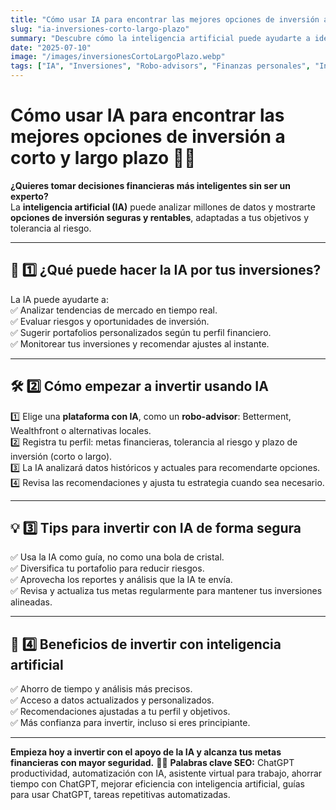 ```yaml
---
title: "Cómo usar IA para encontrar las mejores opciones de inversión a corto y largo plazo"
slug: "ia-inversiones-corto-largo-plazo"
summary: "Descubre cómo la inteligencia artificial puede ayudarte a identificar oportunidades de inversión seguras y rentables, adaptadas a tus objetivos financieros y perfil de riesgo."
date: "2025-07-10"
image: "/images/inversionesCortoLargoPlazo.webp"
tags: ["IA", "Inversiones", "Robo-advisors", "Finanzas personales", "Inversión inteligente", "Ahorro e inversión", "Análisis financiero", "Riesgos financieros", "Portafolio diversificado"]
---
```


# Cómo usar IA para encontrar las mejores opciones de inversión a corto y largo plazo 💸🤖

**¿Quieres tomar decisiones financieras más inteligentes sin ser un experto?**  
La **inteligencia artificial (IA)** puede analizar millones de datos y mostrarte **opciones de inversión seguras y rentables**, adaptadas a tus objetivos y tolerancia al riesgo.

---

## 🤖 1️⃣ ¿Qué puede hacer la IA por tus inversiones?

La IA puede ayudarte a:  
✅ Analizar tendencias de mercado en tiempo real.  
✅ Evaluar riesgos y oportunidades de inversión.  
✅ Sugerir portafolios personalizados según tu perfil financiero.  
✅ Monitorear tus inversiones y recomendar ajustes al instante.

---

## 🛠️ 2️⃣ Cómo empezar a invertir usando IA

1️⃣ Elige una **plataforma con IA**, como un **robo-advisor**: Betterment, Wealthfront o alternativas locales.  
2️⃣ Registra tu perfil: metas financieras, tolerancia al riesgo y plazo de inversión (corto o largo).  
3️⃣ La IA analizará datos históricos y actuales para recomendarte opciones.  
4️⃣ Revisa las recomendaciones y ajusta tu estrategia cuando sea necesario.

---

## 💡 3️⃣ Tips para invertir con IA de forma segura

✅ Usa la IA como guía, no como una bola de cristal.  
✅ Diversifica tu portafolio para reducir riesgos.  
✅ Aprovecha los reportes y análisis que la IA te envía.  
✅ Revisa y actualiza tus metas regularmente para mantener tus inversiones alineadas.

---

## 🚀 4️⃣ Beneficios de invertir con inteligencia artificial

✅ Ahorro de tiempo y análisis más precisos.  
✅ Acceso a datos actualizados y personalizados.  
✅ Recomendaciones ajustadas a tu perfil y objetivos.  
✅ Más confianza para invertir, incluso si eres principiante.

---

**Empieza hoy a invertir con el apoyo de la IA y alcanza tus metas financieras con mayor seguridad.** 💼✨
**Palabras clave SEO:** ChatGPT productividad, automatización con IA, asistente virtual para trabajo, ahorrar tiempo con ChatGPT, mejorar eficiencia con inteligencia artificial, guías para usar ChatGPT, tareas repetitivas automatizadas.
